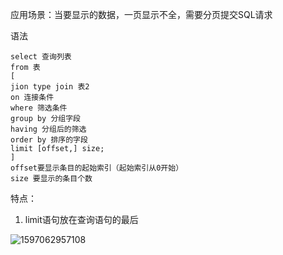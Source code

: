 应用场景：当要显示的数据，一页显示不全，需要分页提交SQL请求

语法

```
select 查询列表
from 表
[
jion type join 表2
on 连接条件
where 筛选条件
group by 分组字段
having 分组后的筛选
order by 排序的字段
limit [offset,] size;
]
offset要显示条目的起始索引（起始索引从0开始）
size 要显示的条目个数
```

特点：

1. limit语句放在查询语句的最后

![1597062957108](C:\Users\hl2333\AppData\Roaming\Typora\typora-user-images\1597062957108.png)
